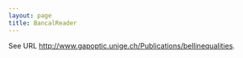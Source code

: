 ```yaml
---
layout: page
title: BancalReader
---
```


See URL <http://www.gapoptic.unige.ch/Publications/bellinequalities>.
